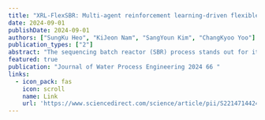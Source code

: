 ```yaml
---
title: "XRL-FlexSBR: Multi-agent reinforcement learning-driven flexible SBR control with explainable performance guarantee under diverse influent conditions"
date: 2024-09-01
publishDate: 2024-09-01
authors: ["SungKu Heo", "KiJeon Nam", "SangYoun Kim", "ChangKyoo Yoo"]
publication_types: ["2"]
abstract: "The sequencing batch reactor (SBR) process stands out for its small footprint and operational flexibility. However, the SBR process is highly nonlinear and subject to influent disturbances. In this study, we suggested an explainable multi-agent reinforcement learning (XRL) approach coupled with multi-agent reinforcement learning (MARL) and explainable AI (XAI); then, an XRL-driven flexible SBR control (XRL-FlexSBR) system was developed to conduct multivariate control the SBR process autonomously. Influent big datasets including biochemical oxygen demand (BOD) and total nitrogen (TN) were collected from the wastewater treatment plants (WWTPs) of South Korea. Then, the Gaussian mixture model was utilized to cluster the diverse influent conditions and the SBR mechanistic model was developed. A game abstraction method based on a two-stage attention network (G2ANET), one of MARL algorithms, was …"
featured: true
publication: "Journal of Water Process Engineering 2024 66 "
links:
  - icon_pack: fas
    icon: scroll
    name: Link
    url: 'https://www.sciencedirect.com/science/article/pii/S2214714424012236'
---
```

